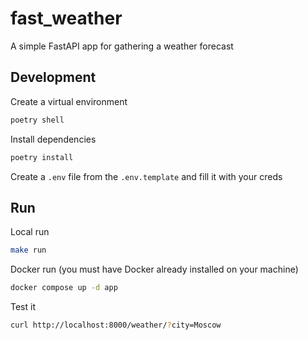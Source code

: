 # fast_weather

A simple FastAPI app for gathering a weather forecast

## Development

Create a virtual environment

```bash
poetry shell
```

Install dependencies

```bash
poetry install
```

Create a `.env` file from the `.env.template` and fill it with your creds

## Run

Local run

```bash
make run
```

Docker run (you must have Docker already installed on your machine)

```bash
docker compose up -d app
```

Test it

```bash
curl http://localhost:8000/weather/?city=Moscow
```
